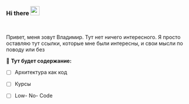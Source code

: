 ### Hi there <img src="https://media.giphy.com/media/hvRJCLFzcasrR4ia7z/giphy.gif" width="25px">

<br />

Привет, меня зовут Владимир. 
Тут нет ничего интересного. Я просто оставляю тут ссылки, которые мне были интересны, и свои мысли по поводу или без

🚧 **Тут будет содержание:**
* [ ] Архитектура как код
* [ ] Курсы
* [ ] Low- No- Code       

